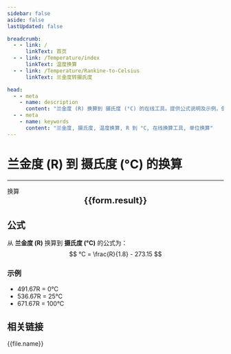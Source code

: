 ```yaml
---
sidebar: false
aside: false
lastUpdated: false

breadcrumb:
  - - link: /
      linkText: 首页
  - - link: /Temperature/index
      linkText: 温度换算
  - - link: /Temperature/Rankine-to-Celsius
      linkText: 兰金度转摄氏度

head:
  - - meta
    - name: description
      content: "兰金度 (R) 换算到 摄氏度 (°C) 的在线工具。提供公式说明及示例，便于温度单位换算。"
  - - meta
    - name: keywords
      content: "兰金度, 摄氏度, 温度换算, R 到 °C, 在线换算工具, 单位换算"
---
```

# 兰金度 (R) 到 摄氏度 (°C) 的换算
---
<script setup>
import { onMounted, reactive, inject, ref } from 'vue'
import { NButton,NForm ,NFormItem,NInput,NInputNumber,NSelect,NCard,useMessage,NGrid ,NGi  } from 'naive-ui'
import { defineClientComponent } from 'vitepress'
import { Temperature } from '../../files';
const seoKey = ['摄氏度到兰金（°R）度的转换', '开氏温度', '温度转换', '温度换算','单位转换']
const convert = inject('convert')

const form = reactive({
  number: null,
  result: '',
})

const convertHandler = () => {
  if (form.number !== null && !isNaN(form.number)) {
    const convertedValue = (parseFloat(form.number) / 1.8) - 273.15
    form.result = `${form.number}R = ${convertedValue.toFixed(2)}°C`
  } else {
    form.result = '请输入有效的数值。'
  }
}
</script>

<n-form size="large" :model="form">
  <n-form-item label="兰金度 (R)">
    <n-input-number v-model:value="form.number" placeholder="输入兰金度" style="width: 100%" />
  </n-form-item>
  <n-form-item>
    <n-button type="info" @click="convertHandler" block>换算</n-button>
  </n-form-item>
</n-form>
<n-card
  title="兰金度 (R)转摄氏度 (°C)的换算结果"
  :segmented="{
    content: true,
    footer: 'soft',
  }"
>
  <div  style="text-align:center;font-size:20px;">
    <strong>{{form.result}}</strong>
  </div>
  <template #footer>
    <div>
      <span v-for="item of seoKey">{{item}}，</span>
    </div>
  </template>
</n-card>

## 公式

从 **兰金度 (R)** 换算到 **摄氏度 (°C)** 的公式为：
$$ °C = \frac{R}{1.8} - 273.15 $$

### 示例
- 491.67R = 0°C
- 536.67R = 25°C
- 671.67R = 100°C

## 相关链接
<n-grid x-gap="12" :cols="2">
  <n-gi v-for="(file, index) in Temperature" :key="index">
    <n-button
      text
      tag="a"
      :href="file.path"
      type="info"
    >
      {{file.name}}
    </n-button>
  </n-gi>
</n-grid>